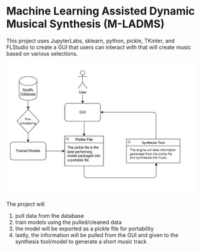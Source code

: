 # Machine Learning Assisted Dynamic Musical Synthesis (M-LADMS)  
  
  This project uses JupyterLabs, sklearn, python, pickle, TKinter, and FLStudio to create a GUI that users can interact with that will create music based on various selections.

<img src="https://github.com/AaronHertner/m-ladms_honours/blob/main/MLADMS.PNG"
     style="float: center; margin-right: 10px;" />
     
 The project will
 1. pull data from the database
 2. train models using the pulled/cleaned data
 3. the model will be exported as a pickle file for portability
 4. lastly, the information will be pulled from the GUI and given to the synthesis tool/model to generate a short music track
 
 
